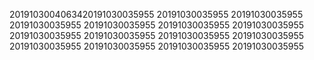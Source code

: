2019103004063420191030035955
20191030035955
20191030035955
20191030035955
20191030035955
20191030035955
20191030035955
20191030035955
20191030035955
20191030035955
20191030035955
20191030035955
20191030035955
20191030035955
20191030035955
